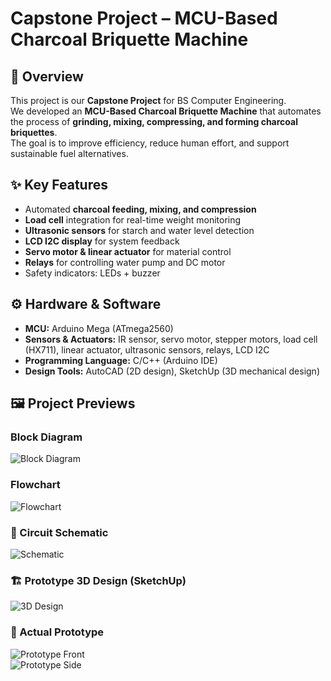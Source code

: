 # Capstone Project – MCU-Based Charcoal Briquette Machine

## 📖 Overview
This project is our **Capstone Project** for BS Computer Engineering.  
We developed an **MCU-Based Charcoal Briquette Machine** that automates the process of **grinding, mixing, compressing, and forming charcoal briquettes**.  
The goal is to improve efficiency, reduce human effort, and support sustainable fuel alternatives.

## ✨ Key Features
- Automated **charcoal feeding, mixing, and compression**
- **Load cell** integration for real-time weight monitoring
- **Ultrasonic sensors** for starch and water level detection
- **LCD I2C display** for system feedback
- **Servo motor & linear actuator** for material control
- **Relays** for controlling water pump and DC motor
- Safety indicators: LEDs + buzzer

## ⚙️ Hardware & Software
- **MCU:** Arduino Mega (ATmega2560)
- **Sensors & Actuators:** IR sensor, servo motor, stepper motors, load cell (HX711), linear actuator, ultrasonic sensors, relays, LCD I2C
- **Programming Language:** C/C++ (Arduino IDE)
- **Design Tools:** AutoCAD (2D design), SketchUp (3D mechanical design)

## 🖼️ Project Previews
### Block Diagram
![Block Diagram](docs/images/block_diagram.png)

### Flowchart
![Flowchart](docs/images/flowchart.png)

### 🔌 Circuit Schematic
![Schematic](hardware/schematic/briquette_schematic.png)

### 🏗️ Prototype 3D Design (SketchUp)
![3D Design](docs/images/sketchup.png)

### 📸 Actual Prototype
![Prototype Front](docs/images/prototype_front.jpg)  
![Prototype Side](docs/images/prototype_side.jpg)
